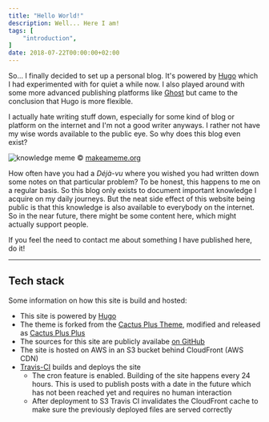 ```yaml
---
title: "Hello World!"
description: Well... Here I am!
tags: [
    "introduction",
]
date: 2018-07-22T00:00:00+02:00
---
```


So... I finally decided to set up a personal blog. It's powered by [Hugo] which
I had experimented with for quiet a while now. I also played around with some
more advanced publishing platforms like [Ghost] but came to the conclusion that
Hugo is more flexible.

I actually hate writing stuff down, especially for some kind of blog or platform
on the internet and I'm not a good writer anyways. I rather not have my wise
words available to the public eye. So why does this blog even exist?

![knowledge meme][knowledge_meme]
© [makeameme.org][makeameme]

How often have you had a *Déjà-vu* where you wished you had written down some
notes on that particular problem? To be honest, this happens to me on a regular
basis. So this blog only exists to document important knowledge I acquire on
my daily journeys. But the neat side effect of this website being public is that
this knowledge is also available to everybody on the internet. So in the near
future, there might be some content here, which might actually support people.

If you feel the need to contact me about something I have published here, do it!

***

## Tech stack

Some information on how this site is build and hosted:

* This site is powered by [Hugo]
* The theme is forked from the [Cactus Plus Theme], modified and released as
  [Cactus Plus Plus]
* The sources for this site are publicly availabe [on GitHub][site_repo]
* The site is hosted on AWS in an S3 bucket behind CloudFront (AWS CDN)
* [Travis-CI][travis] builds and deploys the site
  * The cron feature is enabled. Building of the site happens every 24 hours.
    This is used to publish posts with a date in the future which has not been
    reached yet and requires no human interaction
  * After deployment to S3 Travis CI invalidates the CloudFront cache to make
    sure the previously deployed files are served correctly

<!-- Links -->
[Cactus Plus Theme]: https://github.com/nodejh/hugo-theme-cactus-plus
[Cactus Plus Plus]: https://github.com/lukasmalkmus/hugo-theme-cactus-plus-plus
[Ghost]: https://ghost.org/
[Hugo]: https://gohugo.io/
[knowledge_meme]: https://media.makeameme.org/created/knowledge-bm3yvd.jpg
[makeameme]: https://makeameme.org/
[site_repo]: https://github.com/lukasmalkmus/hugo-theme-cactus-plus-plus
[travis]: https://travis-ci.com/